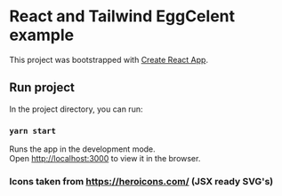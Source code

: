 # React and Tailwind EggCelent example

This project was bootstrapped with [Create React App](https://github.com/facebook/create-react-app).

## Run project

In the project directory, you can run:

### `yarn start`

Runs the app in the development mode.\
Open [http://localhost:3000](http://localhost:3000) to view it in the browser.

### Icons taken from https://heroicons.com/ (JSX ready SVG's)
